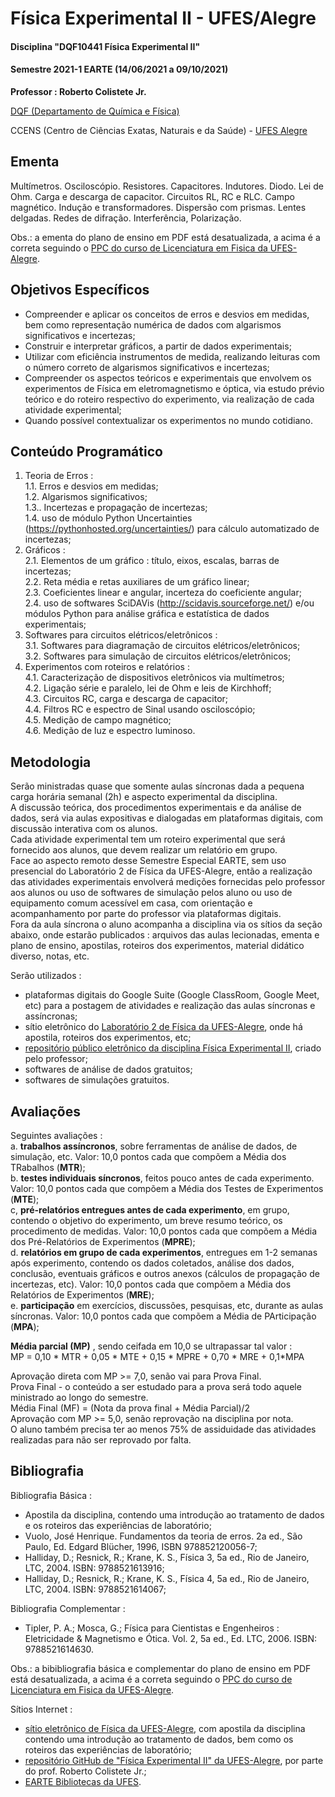 # Física Experimental II - UFES/Alegre

#### Disciplina "DQF10441 Física Experimental II"

#### Semestre 2021-1 EARTE (14/06/2021 a 09/10/2021)

**Professor : Roberto Colistete Jr.**

[DQF (Departamento de Química e Física)](http://alegre.ufes.br/ccens/departamento-de-quimica-e-fisica)

CCENS (Centro de Ciências Exatas, Naturais e da Saúde) - [UFES Alegre](http://alegre.ufes.br/)

## Ementa

Multímetros. Osciloscópio. Resistores. Capacitores. Indutores. Diodo. Lei de Ohm. Carga e descarga de capacitor. Circuitos RL, RC e RLC. Campo magnético. Indução e transformadores. Dispersão com prismas. Lentes delgadas. Redes de difração. Interferência, Polarização.

Obs.: a ementa do plano de ensino em PDF está desatualizada, a acima é a correta seguindo o [PPC do curso de Licenciatura em Fisica da UFES-Alegre](https://fisica.alegre.ufes.br/curr%C3%ADculo).

## Objetivos Específicos

- Compreender e aplicar os conceitos de erros e desvios em medidas, bem como representação numérica de dados com algarismos significativos e incertezas;
- Construir e interpretar gráficos, a partir de dados experimentais;
- Utilizar com eficiência instrumentos de medida, realizando leituras com o número correto de algarismos significativos e incertezas;
- Compreender os aspectos teóricos e experimentais que envolvem os experimentos de Física em eletromagnetismo e óptica, via estudo prévio teórico e do roteiro respectivo do experimento, via realização de cada atividade experimental;
- Quando possível contextualizar os experimentos no mundo cotidiano.

## Conteúdo Programático

1. Teoria de Erros :  
    1.1. Erros e desvios em medidas;  
    1.2. Algarismos significativos;  
    1.3.. Incertezas e propagação de incertezas;  
    1.4. uso de módulo Python Uncertainties (https://pythonhosted.org/uncertainties/) para cálculo automatizado de incertezas;  
2. Gráficos :  
    2.1. Elementos de um gráfico : título, eixos, escalas, barras de incertezas;  
    2.2. Reta média e retas auxiliares de um gráfico linear;  
    2.3. Coeficientes linear e angular, incerteza do coeficiente angular;  
    2.4. uso de softwares SciDAVis (http://scidavis.sourceforge.net/) e/ou módulos Python para análise gráfica e estatística de dados experimentais;  
3. Softwares para circuitos elétricos/eletrônicos :  
    3.1. Softwares para diagramação de circuitos elétricos/eletrônicos;  
    3.2. Softwares para simulação de circuitos elétricos/eletrônicos;  
4. Experimentos com roteiros e relatórios :  
    4.1. Caracterização de dispositivos eletrônicos via multímetros;  
    4.2. Ligação série e paralelo, lei de Ohm e leis de Kirchhoff;  
    4.3. Circuitos RC, carga e descarga de capacitor;  
    4.4. Filtros RC e espectro de Sinal usando osciloscópio;  
    4.5. Medição de campo magnético;  
    4.6. Medição de luz e espectro luminoso.  

## Metodologia

Serão ministradas quase que somente aulas síncronas dada a pequena carga horária semanal (2h) e aspecto experimental da disciplina.  
A discussão teórica, dos procedimentos experimentais e da análise de dados, será via aulas expositivas e dialogadas em plataformas digitais, com discussão interativa com os alunos.  
Cada atividade experimental tem um roteiro experimental que será fornecido aos alunos, que devem realizar um relatório em grupo.  
Face ao aspecto remoto desse Semestre Especial EARTE, sem uso presencial do Laboratório 2 de Física da UFES-Alegre, então a realização das atividades experimentais envolverá medições fornecidas pelo professor aos alunos ou uso de softwares de simulação pelos aluno ou uso de equipamento comum acessível em casa, com orientação e acompanhamento por parte do professor via plataformas digitais.  
Fora da aula síncrona o aluno acompanha a disciplina via os sítios da seção abaixo, onde estarão publicados : arquivos das aulas lecionadas, ementa e plano de ensino, apostilas, roteiros dos experimentos, material didático diverso, notas, etc.  

Serão utilizados :  
- plataformas digitais do Google Suite (Google ClassRoom, Google Meet, etc) para a postagem de atividades e realização das aulas síncronas e assíncronas;  
- sítio eletrônico do [Laboratório 2 de Física da UFES-Alegre](https://fisica.alegre.ufes.br/), onde há apostila, roteiros dos experimentos, etc;  
- [repositório público eletrônico da disciplina Física Experimental II](https://github.com/rcolistete/Fisica_Experimental_II_UFES_Alegre), criado pelo professor;  
- softwares de análise de dados gratuitos;  
- softwares de simulações gratuitos.  

## Avaliações

Seguintes avaliações :  
a. **trabalhos assíncronos**, sobre ferramentas de análise de dados, de simulação, etc. Valor: 10,0 pontos cada que compõem a Média dos TRabalhos (**MTR**);  
b. **testes individuais síncronos**, feitos pouco antes de cada experimento. Valor: 10,0 pontos cada que compõem a Média dos Testes de Experimentos (**MTE**);  
c, **pré-relatórios entregues antes de cada experimento**, em grupo, contendo o objetivo do experimento, um breve resumo teórico, os procedimento de medidas. Valor: 10,0 pontos cada que compõem a Média dos Pré-Relatórios de Experimentos (**MPRE**);  
d. **relatórios em grupo de cada experimentos**, entregues em 1-2 semanas após experimento, contendo os dados coletados, análise dos dados, conclusão, eventuais gráficos e outros anexos (cálculos de propagação de incertezas, etc). Valor: 10,0 pontos cada que compõem a Média dos Relatórios de Experimentos (**MRE**);  
e. **participação** em exercícios, discussões, pesquisas, etc, durante as aulas síncronas. Valor: 10,0 pontos cada que
compõem a Média de PArticipação (**MPA**);

**Média parcial (MP)** , sendo ceifada em 10,0 se ultrapassar tal valor :  
MP = 0,10 * MTR + 0,05 * MTE + 0,15 * MPRE + 0,70 * MRE + 0,1*MPA

Aprovação direta com MP >= 7,0, senão vai para Prova Final.  
Prova Final - o conteúdo a ser estudado para a prova será todo aquele ministrado ao longo do semestre.  
Média Final (MF) = (Nota da prova final + Média Parcial)/2  
Aprovação com MP >= 5,0, senão reprovação na disciplina por nota.  
O aluno também precisa ter ao menos 75% de assiduidade das atividades realizadas para não ser reprovado por falta.

## Bibliografia

Bibliografia Básica :  
- Apostila da disciplina, contendo uma introdução ao tratamento de dados e os roteiros das experiências de laboratório;  
- Vuolo, José Henrique. Fundamentos da teoria de erros. 2a ed., São Paulo, Ed. Edgard Blücher, 1996, ISBN 978852120056-7;  
- Halliday, D.; Resnick, R.; Krane, K. S., Física 3, 5a ed., Rio de Janeiro, LTC, 2004. ISBN: 9788521613916;  
- Halliday, D.; Resnick, R.; Krane, K. S., Física 4, 5a ed., Rio de Janeiro, LTC, 2004. ISBN: 9788521614067;  

Bibliografia Complementar :  
- Tipler, P. A.; Mosca, G.; Física para Cientistas e Engenheiros : Eletricidade & Magnetismo e Ótica. Vol. 2, 5a ed., Ed. LTC, 2006. ISBN: 9788521614630.

Obs.: a bibibliografia  básica e complementar do plano de ensino em PDF está desatualizada, a acima é a correta seguindo o [PPC do curso de Licenciatura em Fisica da UFES-Alegre](https://fisica.alegre.ufes.br/curr%C3%ADculo).

Sítios Internet :  
- [sítio eletrônico de Física da UFES-Alegre](https://fisica.alegre.ufes.br/apostila-de-introducao-teoria-de-erros), com apostila da disciplina contendo uma introdução ao tratamento de dados, bem como os roteiros das experiências de laboratório;  
- [repositório GitHub de "Física Experimental II" da UFES-Alegre](https://github.com/rcolistete/Fisica_Experimental_II_UFES_Alegre), por parte do prof. Roberto Colistete Jr.;  
- [EARTE Bibliotecas da UFES](https://earte.ufes.br/bibliotecas).
